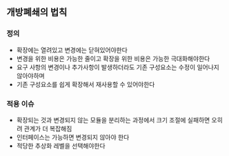 ## 개방폐쇄의 법칙

### 정의
- 확장에는 열려있고 변경에는 닫혀있어야한다
- 변경을 위한 비용은 가능한 줄이고 확장을 위한 비용은 가능한 극대화해야한다
- 요구 사항의 변경이나 추가사항이 발생하더라도 기존 구성요소는 수정이 일어나지 않아야하며
- 기존 구성요소를 쉽게 확장해서 재사용할 수 있어야한다

### 적용 이슈
- 확장되는 것과 변경되지 않는 모듈을 분리하는 과정에서 크기 조절에 실패하면 오히려 관계가 더 복잡해짐
- 인터페이스는 가능하면 변경되지 않아야 한다
- 적당한 추상화 레벨을 선택해야한다